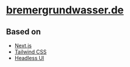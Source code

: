 # [bremergrundwasser.de](https://www.bremergrundwasser.de)

## Based on

- [Next.js](https://nextjs.org/)
- [Tailwind CSS](https://tailwindcss.com/)
- [Headless UI](https://headlessui.dev/)

